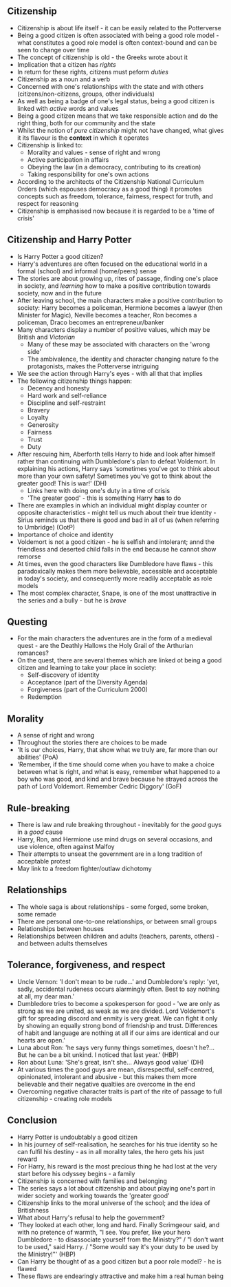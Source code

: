 ## Citizenship
* Citizenship is about life itself - it can be easily related to the Potterverse
* Being a good citizen is often associated with being a good role model - what constitutes a good role model is often context-bound and can be seen to change over time
* The concept of citizenship is old - the Greeks wrote about it
* Implication that a citizen has *rights*
* In return for these rights, citizens must peform *duties*
* Citizenship as a noun and a verb
* Concerned with one's relationships with the state and with others (citizens/non-citizens, groups, other individuals)
* As well as being a badge of one's legal status, being a good citizen is linked with *active* words and values
* Being a good citizen means that we take responsible action and do the right thing, both for our community and the state
* Whilst the notion of *pure citizenship* might not have changed, what gives it its flavour is the **context** in which it operates
* Citizenship is linked to:
    * Morality and values - sense of right and wrong
    * Active participation in affairs
    * Obeying the law (in a democracy, contributing to its creation)
    * Taking responsibility for one's own actions
* According to the architects of the Citizenship National Curriculum Orders (which espouses democracy as a good thing) it promotes concepts such as freedom, tolerance, fairness, respect for truth, and respect for reasoning
* Citizenship is emphasised now because it is regarded to be a 'time of crisis' 

## Citizenship and Harry Potter
* Is Harry Potter a good citizen?
* Harry's adventures are often focused on the educational world in a formal (school) and informal (home/peers) sense
* The stories are about growing up, rites of passage, finding one's place in society, and *learning* how to make a positive contribution towards society, now and in the future
* After leaving school, the main characters make a positive contribution to society: Harry becomes a policeman, Hermione becomes a lawyer (then Minister for Magic), Neville becomes a teacher, Ron becomes a policeman, Draco becomes an entrepreneur/banker
* Many characters display a number of positive values, which may be British and *Victorian*
    * Many of these may be associated with characters on the 'wrong side'
    * The ambivalence, the identity and character changing nature fo the protagonists, makes the Potterverse intriguing
* We see the action through Harry's eyes - with all that that implies
* The following citizenship things happen:
    * Decency and honesty
    * Hard work and self-reliance
    * Discipline and self-restraint
    * Bravery
    * Loyalty
    * Generosity
    * Fairness
    * Trust
    * Duty
* After rescuing him, Aberforth tells Harry to hide and look after himself rather than continuing with Dumbledore's plan to defeat Voldemort. In explaining his actions, Harry says 'sometimes you've got to think about more than your own safety! Sometimes you've got to think about the greater good! This is war!' (DH)
    * Links here with doing one's duty in a time of crisis
    * 'The greater good' - this is something Harry **has** to do
* There are examples in which an individual might display counter or opposite characteristics - might tell us much about their true identity - Sirius reminds us that there is good and bad in all of us (when referring to Umbridge) (OotP)
* Importance of choice and identity
* Voldemort is not a good citizen - he is selfish and intolerant; annd the friendless and deserted child falls in the end because he cannot show remorse
* At times, even the good characters like Dumbledore have flaws - this paradoxically makes them more believable, accessible and acceptable in today's society, and consequently more readily acceptable as role models
* The most complex character, Snape, is one of the most unattractive in the series and a bully - but he is *brave*

## Questing
* For the main characters the adventures are in the form of a medieval quest - are the Deathly Hallows the Holy Grail of the Arthurian romances?
* On the quest, there are several themes which are linked ot being a good citizen and learning to take your place in society:
    * Self-discovery of identity
    * Acceptance (part of the Diversity Agenda)
    * Forgiveness (part of the Curriculum 2000)
    * Redemption

## Morality
* A sense of right and wrong
* Throughout the stories there are choices to be made
* 'It is our choices, Harry, that show what we truly are, far more than our abilities' (PoA)
* 'Remember, if the time should come when you have to make a choice between what is right, and what is easy, remember what happened to a boy who was good, and kind and brave because he strayed across the path of Lord Voldemort. Remember Cedric Diggory' (GoF)

## Rule-breaking
* There is law and rule breaking throughout - inevitably for the *good* guys in a *good* cause
* Harry, Ron, and Hermione use mind drugs on several occasions, and use violence, often against Malfoy
* Their attempts to unseat the government are in a long tradition of acceptable protest
* May link to a freedom fighter/outlaw dichotomy

## Relationships
* The whole saga is about relationships - some forged, some broken, some remade
* There are personal one-to-one relationships, or between small groups
* Relationships between houses
* Relationships between children and adults (teachers, parents, others) - and between adults themselves

## Tolerance, forgiveness, and respect
* Uncle Vernon: 'I don't mean to be rude...' and Dumbledore's reply: 'yet, sadly, accidental rudeness occurs alarmingly often. Best to say nothing at all, my dear man.'
* Dumbledore tries to become a spokesperson for good - 'we are only as strong as we are united, as weak as we are divided. Lord Voldemort's gift for spreading discord and enmity is very great. We can fight it only by showing an equally strong bond of friendship and trust. Differences of habit and language are nothing at all if our aims are identical and our hearts are open.'
* Luna about Ron: 'he says very funny things sometimes, doesn't he?... But he can be a bit unkind. I noticed that last year.' (HBP)
* Ron about Luna: 'She's great, isn't she... Always good value' (DH)
* At various times the good guys are mean, disrespectful, self-centred, opinionated, intolerant and abusive - but this makes them more believable and their negative qualtiies are overcome in the end
* Overcoming negative character traits is part of the rite of passage to full citizenship - creating role models

## Conclusion
* Harry Potter is undoubtably a good citizen
* In his journey of self-realisation, he searches for his true identity so he can fulfil his destiny - as in all morality tales, the hero gets his just reward
* For Harry, his reward is the most precious thing he had lost at the very start before his odyssey begins - a family
* Citizenship is concerned with families and belonging
* The series says a lot about citizenship and about playing one's part in wider society and working towards the 'greater good'
* Citizenship links to the moral universe of the school; and the idea of Britishness
* What about Harry's refusal to help the government?
* 'They looked at each other, long and hard. Finally Scrimgeour said, and with no pretence of warmth, "I see. You prefer, like your hero Dumbledore - to disassociate yourself from the Ministry?" / "I don't want to be used," said Harry. / "Some would say it's your duty to be used by the Ministry!"' (HBP)
* Can Harry be thought of as a good citizen but a poor role model? - he is flawed 
* These flaws are endearingly attractive and make him a real human being
